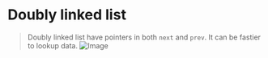 # Doubly linked list
> Doubly linked list have pointers in both `next` and `prev`. It can be fastier to lookup data.
![Image](https://camo.githubusercontent.com/3b6b800482771be35813d65625d556f6225d2a3d694104e74e94e3511420288f/68747470733a2f2f75706c6f61642e77696b696d656469612e6f72672f77696b6970656469612f636f6d6d6f6e732f352f35652f446f75626c792d6c696e6b65642d6c6973742e737667)
